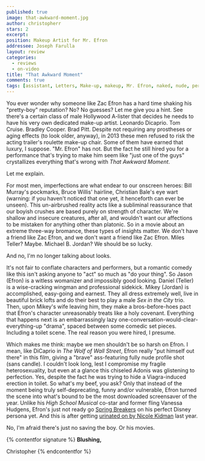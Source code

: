 ```yaml
---
published: true
image: that-awkward-moment.jpg
author: christopherr
stars: 2
excerpt: 
position: Makeup Artist for Mr. Efron
addressee: Joseph Farulla
layout: review
categories: 
  - reviews
  - on-video
title: "That Awkward Moment"
comments: true
tags: [assistant, Letters, Make-up, makeup, Mr. Efron, naked, nude, personal, pretty, Zac Efron]
---
```

You ever wonder why someone like Zac Efron has a hard time shaking his "pretty-boy" reputation? No? No guesses? Let me give you a hint. See there's a certain class of male Hollywood A-lister that decides he needs to have his very own dedicated make-up artist. Leonardo Dicaprio. Tom Cruise. Bradley Cooper. Brad Pitt. Despite not requiring any prostheses or aging effects (to look older, anyway), in 2013 these men refused to risk the acting trailer's roulette make-up chair. Some of them have earned that luxury, I suppose. "Mr. Efron" has not. But the fact he still hired you for a performance that's trying to make him seem like "just one of the guys" crystallizes everything that's wrong with _That Awkward Moment_.

Let me explain.

For most men, imperfections are what endear to our onscreen heroes: Bill Murray's pockmarks, Bruce Willis' hairline, Christian Bale's eye wart (warning: if you haven't noticed that one yet, it henceforth can ever be unseen). This un-airbrushed reality acts like a subliminal reassurance that our boyish crushes are based purely on strength of character. We're shallow and insecure creatures, after all, and wouldn't want our affections to be mistaken for anything other than platonic. So in a movie about an extreme three-way bromance, these types of insights matter. We don't have a friend like Zac Efron, and we don't want a friend like Zac Efron. Miles Teller? Maybe. Michael B. Jordan? We should be so lucky.

And no, I'm no longer talking about looks.

It's not fair to conflate characters and performers, but a romantic comedy like this isn't asking anyone to "act" so much as "do your thing". So Jason (Efron) is a witless womanizer and impossibly good looking. Daniel (Teller) is a wise-cracking wingman and professional sidekick. Mikey (Jordan) is accomplished, easy-going and earnest. They all dress extremely well, live in beautiful brick lofts and do their best to play a male _Sex in the City_ trio. Then, upon Mikey's wife leaving him, they make a bros-before-hoes pact that Efron's character unreasonably treats like a holy covenant. Everything that happens next is an embarrassingly lazy one-conversation-would-clear-everything-up "drama", spaced between some comedic set pieces. Including a toilet scene. The real reason you were hired, I presume.

Which makes me think: maybe we men shouldn't be so harsh on Efron. I mean, like DiCaprio in _The Wolf of Wall Street_, Efron really "put himself out there" in this film, giving a "brave" ass-featuring fully nude profile shot (sans candle). I couldn't look long, lest I compromise my fragile heterosexuality, but even at a glance this chiseled Adonis was glistening to perfection. Yes, despite the fact he was trying to hide a Viagra-induced erection in toilet. So what's my beef, you ask? Only that instead of the moment being truly self-deprecating, funny and/or vulnerable, Efron turned the scene into what's bound to be the most downloaded screensaver of the year. Unlike his _High School Musical_ co-star and former fling Vanessa Hudgens, Efron's just not ready go [Spring Breakers][1] on his perfect Disney persona yet.  And this is after getting [urinated on by Nicole Kidman][2] last year.

   [1]: /content/2013/3/28/spring-breakers.html
   [2]: /content/2012/10/26/the-paperboy.html

No, I'm afraid there's just no saving the boy. Or his movies.

{% contentfor signature %}
**Blushing,**

Christopher
{% endcontentfor %}